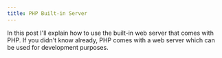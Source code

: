 ```yaml
---
title: PHP Built-in Server
---
```


In this post I'll explain how to use the built-in web server that comes with PHP. If you didn't know already, PHP comes with a web server which can be used for development purposes.
